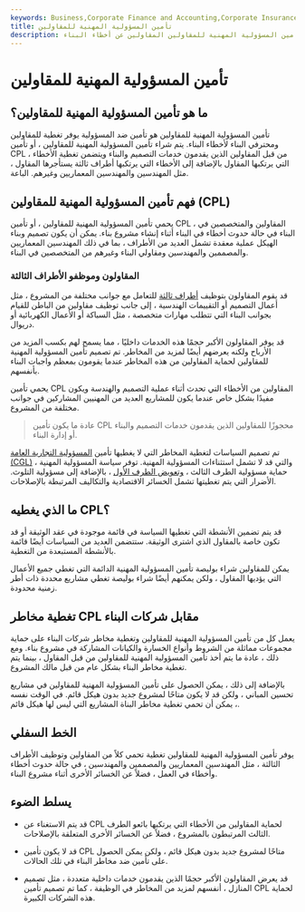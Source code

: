 ```yaml
---
keywords: Business,Corporate Finance and Accounting,Corporate Insurance
title: تأمين المسؤولية المهنية للمقاولين
description: يغطي تأمين المسؤولية المهنية للمقاولين المقاولين عن أخطاء البناء.
---
```


# تأمين المسؤولية المهنية للمقاولين
## ما هو تأمين المسؤولية المهنية للمقاولين؟

تأمين المسؤولية المهنية للمقاولين هو تأمين ضد المسؤولية يوفر تغطية للمقاولين ومحترفي البناء لأخطاء البناء. يتم شراء تأمين المسؤولية المهنية للمقاولين ، أو تأمين CPL ، من قبل المقاولين الذين يقدمون خدمات التصميم والبناء ويتضمن تغطية الأخطاء التي يرتكبها المقاول بالإضافة إلى الأخطاء التي يرتكبها أطراف ثالثة يستأجرها المقاول ، مثل المهندسين والمهندسين المعماريين وغيرهم. الباعة.

## فهم تأمين المسؤولية المهنية للمقاولين (CPL)

يحمي تأمين المسؤولية المهنية للمقاولين ، أو تأمين CPL ، المقاولين والمتخصصين في البناء في حالة حدوث أخطاء في البناء أثناء إنشاء مشروع بناء. يمكن أن يكون تصميم وبناء الهيكل عملية معقدة تشمل العديد من الأطراف ، بما في ذلك المهندسين المعماريين والمصممين والمهندسين ومقاولي البناء وغيرهم من المتخصصين في البناء.

### المقاولون وموظفو الأطراف الثالثة

قد يقوم المقاولون بتوظيف [أطراف ثالثة](/third-party) للتعامل مع جوانب مختلفة من المشروع ، مثل أعمال التصميم أو التقييمات الهندسية ، إلى جانب توظيف مقاولين من الباطن للقيام بجوانب البناء التي تتطلب مهارات متخصصة ، مثل السباكة أو الأعمال الكهربائية أو دريوال.

قد يوفر المقاولون الأكبر حجمًا هذه الخدمات داخليًا ، مما يسمح لهم بكسب المزيد من الأرباح ولكنه يعرضهم أيضًا لمزيد من المخاطر. تم تصميم تأمين المسؤولية المهنية للمقاولين لحماية المقاولين من هذه المخاطر عندما يقومون بمعظم واجبات البناء بأنفسهم.

يحمي تأمين CPL المقاولين من الأخطاء التي تحدث أثناء عملية التصميم والهندسة ويكون مفيدًا بشكل خاص عندما يكون للمشاريع العديد من المهنيين المشاركين في جوانب مختلفة من المشروع.

> عادة ما يكون تأمين CPL محجوزًا للمقاولين الذين يقدمون خدمات التصميم والبناء أو إدارة البناء.

>

تم تصميم السياسات لتغطية المخاطر التي لا يغطيها تأمين [المسؤولية التجارية العامة (CGL)](/commercial-general-liability-cgl) ، والتي قد لا تشمل استثناءات المسؤولية المهنية. توفر سياسة المسؤولية المهنية حماية مسؤولية الطرف الثالث ، [وتعويض الطرف الأول](/indemnity) ، بالإضافة إلى مسؤولية التلوث. الأضرار التي يتم تغطيتها تشمل الخسائر الاقتصادية والتكاليف المرتبطة بالإصلاحات.

## ما الذي يغطيه CPL؟

قد يتم تضمين الأنشطة التي تغطيها السياسة في قائمة موجودة في عقد الوثيقة أو قد تكون خاصة بالمقاول الذي اشترى الوثيقة. ستتضمن العديد من السياسات أيضًا قائمة بالأنشطة المستبعدة من التغطية.

يمكن للمقاولين شراء بوليصة تأمين المسؤولية المهنية الدائمة التي تغطي جميع الأعمال التي يؤديها المقاول ، ولكن يمكنهم أيضًا شراء بوليصة تغطي مشاريع محددة ذات أطر زمنية محدودة.

## تغطية مخاطر CPL مقابل شركات البناء

يعمل كل من تأمين المسؤولية المهنية للمقاولين وتغطية مخاطر شركات البناء على حماية مجموعات مماثلة من الشروط وأنواع الخسارة والكيانات المشاركة في مشروع بناء. ومع ذلك ، عادة ما يتم أخذ تأمين المسؤولية المهنية للمقاولين من قبل المقاول ، بينما يتم تغطية مخاطر البناء بشكل عام من قبل مالك المشروع.

بالإضافة إلى ذلك ، يمكن الحصول على تأمين المسؤولية المهنية للمقاولين في مشاريع تحسين المباني ، ولكن قد لا يكون متاحًا لمشروع جديد بدون هيكل قائم. في الوقت نفسه ، يمكن أن تحمي تغطية مخاطر البناة المشاريع التي ليس لها هيكل قائم.

## الخط السفلي

يوفر تأمين المسؤولية المهنية للمقاولين تغطية تحمي كلاً من المقاولين وتوظيف الأطراف الثالثة ، مثل المهندسين المعماريين والمصممين والمهندسين ، في حالة حدوث أخطاء وأخطاء في العمل ، فضلاً عن الخسائر الأخرى أثناء مشروع البناء.

## يسلط الضوء

- قد يتم الاستغناء عن CPL لحماية المقاولين من الأخطاء التي يرتكبها بائعو الطرف الثالث المرتبطون بالمشروع ، فضلاً عن الخسائر الأخرى المتعلقة بالإصلاحات.

- قد لا يكون تأمين CPL متاحًا لمشروع جديد بدون هيكل قائم ، ولكن يمكن الحصول على تأمين ضد مخاطر البناء في تلك الحالات.

- قد يعرض المقاولون الأكبر حجمًا الذين يقدمون خدمات داخلية متعددة ، مثل تصميم المنازل ، أنفسهم لمزيد من المخاطر في الوظيفة ، كما تم تصميم تأمين CPL لحماية هذه الشركات الكبيرة.

